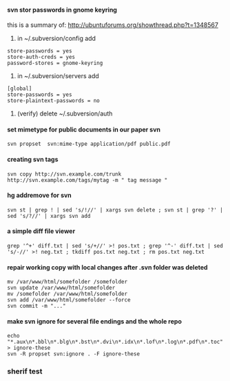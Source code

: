 

#### svn stor passwords in gnome keyring ####
this is a summary of: http://ubuntuforums.org/showthread.php?t=1348567
  1. in ~/.subversion/config add
```
store-passwords = yes
store-auth-creds = yes
password-stores = gnome-keyring
```
  1. in ~/.subversion/servers add
```
[global]
store-passwords = yes
store-plaintext-passwords = no
```
  1. (verify) delete ~/.subversion/auth

#### set mimetype for public documents in our paper svn ####
```
svn propset  svn:mime-type application/pdf public.pdf 
```

#### creating svn tags ####
```
svn copy http://svn.example.com/trunk http://svn.example.com/tags/mytag -m " tag message " 
```


#### hg addremove for svn ####
```
svn st | grep ! | sed 's/!//' | xargs svn delete ; svn st | grep '?' | sed 's/?//' | xargs svn add
```

#### a simple diff file viewer ####
```
grep '^+' diff.txt | sed 's/+//' >! pos.txt ; grep '^-' diff.txt | sed 's/-//' >! neg.txt ; tkdiff pos.txt neg.txt ; rm pos.txt neg.txt
```

#### repair working copy with local changes after .svn folder was deleted ####
```
mv /var/www/html/somefolder /somefolder
svn update /var/www/html/somefolder 
mv /somefolder /var/www/html/somefolder
svn add /var/www/html/somefolder --force
svn commit -m "..."
```

#### make svn ignore for several file endings and the whole repo ####
```
echo "*.aux\n*.bbl\n*.blg\n*.bst\n*.dvi\n*.idx\n*.lof\n*.log\n*.pdf\n*.toc" > ignore-these 
svn -R propset svn:ignore . -F ignore-these
```

### sherif test ###